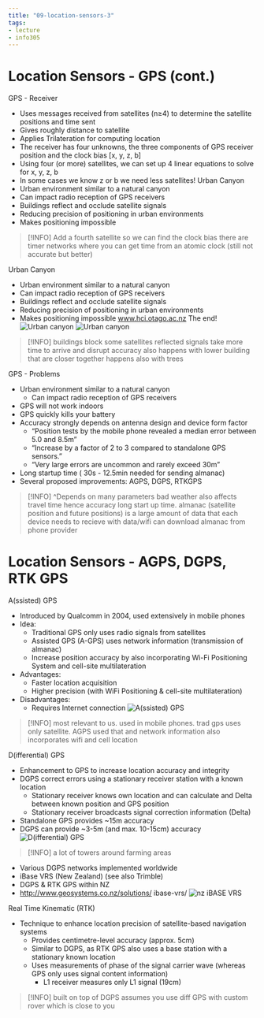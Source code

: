 ```yaml
---
title: "09-location-sensors-3"
tags: 
- lecture
- info305
---
```


# Location Sensors - GPS (cont.)

GPS - Receiver 
- Uses messages received from satellites (n≥4) to determine the satellite positions and time sent 
- Gives roughly distance to satellite 
- Applies Trilateration for computing location 
- The receiver has four unknowns, the three components of GPS receiver position and the clock bias [x, y, z, b] 
- Using four (or more) satellites, we can set up 4 linear equations to solve for x, y, z, b 
- In some cases we know z or b we need less satellites! Urban Canyon 
- Urban environment similar to a natural canyon 
- Can impact radio reception of GPS receivers 
- Buildings reflect and occlude satellite signals 
- Reducing precision of positioning in urban environments 
- Makes positioning impossible 
> [!INFO] Add a fourth satellite so we can find the clock bias
> there are timer networks where you can get time from an atomic clock (still not accurate but better)

Urban Canyon 
- Urban environment similar to a natural canyon 
- Can impact radio reception of GPS receivers 
- Buildings reflect and occlude satellite signals 
- Reducing precision of positioning in urban environments 
- Makes positioning impossible www.hci.otago.ac.nz The end!
![Urban canyon](https://i.imgur.com/WgWREXs.png)
![Urban canyon](https://i.imgur.com/1aKMSLg.png)
> [!INFO] buildings block some satellites
> reflected signals take more time to arrive and disrupt accuracy
> also happens with lower building that are closer together
> happens also with trees


GPS - Problems 
- Urban environment similar to a natural canyon 
	- Can impact radio reception of GPS receivers 
- GPS will not work indoors 
- GPS quickly kills your battery 
- Accuracy strongly depends on antenna design and device form factor 
	- “Position tests by the mobile phone revealed a median error between 5.0 and 8.5m” 
	- “Increase by a factor of 2 to 3 compared to standalone GPS sensors.” 
	- “Very large errors are uncommon and rarely exceed 30m”
- Long startup time ( 30s - 12.5min needed for sending almanac) 
- Several proposed improvements: AGPS, DGPS, RTKGPS
> [!INFO] ^Depends on many parameters 
> bad weather also affects travel time hence accuracy
> long start up time. almanac (satellite position and future positions) is a large amount of data that each device needs to recieve 
> with data/wifi can download almanac from phone provider

# Location Sensors - AGPS, DGPS, RTK GPS

A(ssisted) GPS 
- Introduced by Qualcomm in 2004, used extensively in mobile phones 
- Idea: 
	- Traditional GPS only uses radio signals from satellites 
	- Assisted GPS (A-GPS) uses network information (transmission of almanac) 
	- Increase position accuracy by also incorporating Wi-Fi Positioning System and cell-site multilateration 
- Advantages: 
	- Faster location acquisition 
	- Higher precision (with WiFi Positioning & cell-site multilateration) 
- Disadvantages: 
	- Requires Internet connection
![A(ssisted) GPS](https://i.imgur.com/u7iLeWG.png)
> [!INFO] most relevant to us. used in mobile phones. trad gps uses only satellite. AGPS used that and network information 
> also incorporates wifi and cell location

D(ifferential) GPS
- Enhancement to GPS to increase location accuracy and integrity 
- DGPS correct errors using a stationary receiver station with a known location 
	- Stationary receiver knows own location and can calculate and Delta between known position and GPS position 
	- Stationary receiver broadcasts signal correction information (Delta) 
- Standalone GPS provides ~15m accuracy 
- DGPS can provide ~3-5m (and max. 10-15cm) accuracy
![D(ifferential) GPS](https://i.imgur.com/WCH4dJk.png)
> [!INFO] a lot of towers around farming areas

- Various DGPS networks implemented worldwide 
- iBase VRS (New Zealand) (see also Trimble) 
- DGPS & RTK GPS within NZ 
- http://www.geosystems.co.nz/solutions/ ibase-vrs/
![nz iBASE VRS](https://i.imgur.com/0yv7rWC.png)

Real Time Kinematic (RTK) 
- Technique to enhance location precision of satellite-based navigation systems 
	- Provides centimetre-level accuracy (approx. 5cm) 
	- Similar to DGPS, as RTK GPS also uses a base station with a stationary known location 
	- Uses measurements of phase of the signal carrier wave (whereas GPS only uses signal content information) 
		- L1 receiver measures only L1 signal (19cm)
> [!INFO] built on top of DGPS
> assumes you use diff GPS with custom rover which is close to you 
